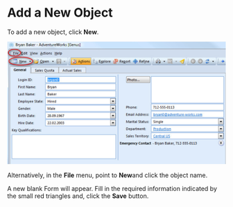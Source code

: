 # Add a New Object

To add a new object, click **New**.

![ID1790291318104C1E.ID05ECFC2B8F3D474B.png](media/ID1790291318104C1E.ID05ECFC2B8F3D474B.png)

Alternatively, in the **File** menu, point to **New**and click the object name.

A new blank Form will appear. Fill in the required information indicated by the small red triangles and, click the **Save** button.